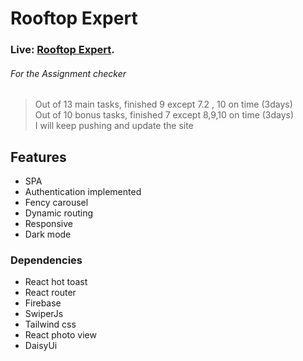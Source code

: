 # Rooftop Expert
### Live: [Rooftop Expert](https://rooftop-doctor.web.app/).
###### For the Assignment checker
> Out of 13 main tasks, finished 9 except 7.2 , 10 on time (3days)  
> Out of 10 bonus tasks, finished 7 except 8,9,10  on time (3days)  
> I will keep pushing and update the site  


## Features
  + SPA
  + Authentication implemented
  + Fency carousel
  + Dynamic routing
  + Responsive
  + Dark mode


### Dependencies
  + React hot toast
  + React router
  + Firebase
  + SwiperJs
  + Tailwind css
  + React photo view
  + DaisyUi